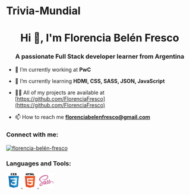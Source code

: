 # Trivia-Mundial

<h1 align="center">Hi 👋, I'm Florencia Belén Fresco</h1>
<h3 align="center">A passionate Full Stack developer learner from Argentina</h3>

- 🔭 I’m currently working at **PwC**

- 🌱 I’m currently learning **HDMI, CSS, SASS, JSON, JavaScript**

- 👨‍💻 All of my projects are available at [https://github.com/FlorenciaFresco](https://github.com/FlorenciaFresco)

- 📫 How to reach me **florenciabelenfresco@gmail.com**

<h3 align="left">Connect with me:</h3>
<p align="left">
<a href="https://linkedin.com/in/florencia-belén-fresco" target="blank"><img align="center" src="https://raw.githubusercontent.com/rahuldkjain/github-profile-readme-generator/master/src/images/icons/Social/linked-in-alt.svg" alt="florencia-belén-fresco" height="30" width="40" /></a>
</p>

<h3 align="left">Languages and Tools:</h3>
<p align="left"> <a href="https://www.w3schools.com/css/" target="_blank" rel="noreferrer"> <img src="https://raw.githubusercontent.com/devicons/devicon/master/icons/css3/css3-original-wordmark.svg" alt="css3" width="40" height="40"/> </a> <a href="https://www.w3.org/html/" target="_blank" rel="noreferrer"> <img src="https://raw.githubusercontent.com/devicons/devicon/master/icons/html5/html5-original-wordmark.svg" alt="html5" width="40" height="40"/> </a> <a href="https://sass-lang.com" target="_blank" rel="noreferrer"> <img src="https://raw.githubusercontent.com/devicons/devicon/master/icons/sass/sass-original.svg" alt="sass" width="40" height="40"/> </a> </p>
